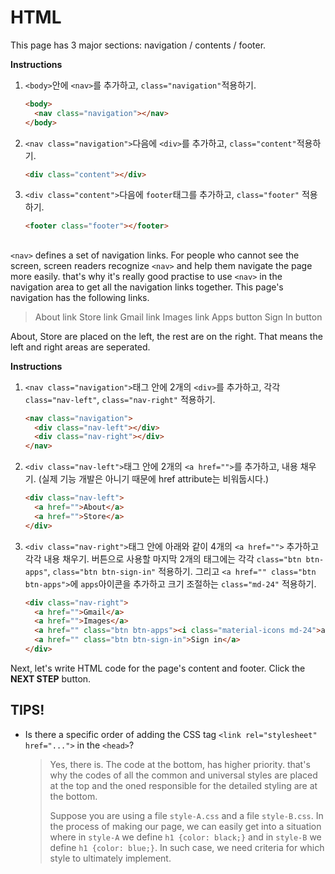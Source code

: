 # HTML
This page has 3 major sections: navigation / contents / footer. 

**Instructions**
1. `<body>`안에 `<nav>`를 추가하고, `class="navigation"`적용하기. 
    ```html
    <body>
      <nav class="navigation"></nav>
    </body>
    ```
1. `<nav class="navigation">`다음에 `<div>`를 추가하고, `class="content"`적용하기. 
    ```html
    <div class="content"></div>
    ```
1. `<div class="content">`다음에 `footer`태그를 추가하고, `class="footer"` 적용하기. 
    ```html
    <footer class="footer"></footer>
    ```



## <nav>
`<nav>` defines a set of navigation links. For people who cannot see the screen, screen readers recognize `<nav>` and help them navigate the page more easily. that's why it's really good practise to use `<nav>` in the navigation area to get all the navigation links together. This page's navigation has the following links. 

> About link
> Store link
> Gmail link
> Images link
> Apps button
> Sign In button

About, Store are placed on the left, the rest are on the right. That means the left and right areas are seperated. 

**Instructions**
1. `<nav class="navigation">`태그 안에 2개의 `<div>`를 추가하고, 각각 `class="nav-left"`, `class="nav-right"` 적용하기. 
    ```html
    <nav class="navigation">
      <div class="nav-left"></div>
      <div class="nav-right"></div>
    </nav>
    ```
1. `<div class="nav-left">`태그 안에 2개의 `<a href="">`를 추가하고, 내용 채우기. (실제 기능 개발은 아니기 때문에 href attribute는 비워둡시다.) 
    ```html
    <div class="nav-left">
      <a href="">About</a>
      <a href="">Store</a>
    </div>
    ```
1. `<div class="nav-right">`태그 안에 아래와 같이 4개의 `<a href="">` 추가하고 각각 내용 채우기. 버튼으로 사용할 마지막 2개의 태그에는 각각 `class="btn btn-apps"`, `class="btn btn-sign-in"` 적용하기. 그리고 `<a href="" class="btn btn-apps">`에 `apps`아이콘을 추가하고 크기 조절하는 `class="md-24"` 적용하기.   
    ```html
    <div class="nav-right">
      <a href="">Gmail</a>
      <a href="">Images</a>
      <a href="" class="btn btn-apps"><i class="material-icons md-24">apps</i></a>
      <a href="" class="btn btn-sign-in">Sign in</a>
    </div>
    ```



Next, let's write HTML code for the page's content and footer. 
Click the **NEXT STEP** button.



## TIPS!

- Is there a specific order of adding the CSS tag  `<link rel="stylesheet" href="...">` in the `<head>`?

  > Yes, there is. The code at the bottom, has higher priority. that's why the codes of all the common and universal styles are placed at the top and the oned responsible for the detailed styling are at the bottom. 
  >
  > Suppose you are using a file `style-A.css` and a file `style-B.css`. In the process of making our page, we can easily get into a situation where in `style-A` we define `h1 {color: black;}` and in `style-B` we define `h1 {color: blue;}`. In such case, we need criteria for which style to ultimately implement. 


[2]:https://material.io/tools/icons
[3]:https://google.github.io/material-design-icons/#styling-icons-in-material-design

